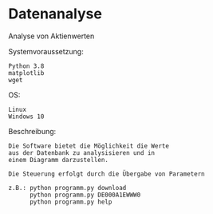 # Datenanalyse

Analyse von Aktienwerten


Systemvoraussetzung:

	Python 3.8
	matplotlib
	wget

OS: 

	Linux
	Windows 10

Beschreibung:

	Die Software bietet die Möglichkeit die Werte 
	aus der Datenbank zu analysisieren und in 
    einem Diagramm darzustellen.
    
    Die Steuerung erfolgt durch die Übergabe von Parametern
    
    z.B.: python programm.py download
          python programm.py DE000A1EWWW0
          python programm.py help
    